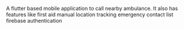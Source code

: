 A flutter based mobile application to call nearby ambulance. It also has features like 
first aid manual
location tracking
emergency contact list
firebase authentication
